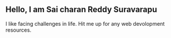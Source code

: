 ## Hello, I am Sai charan Reddy Suravarapu
I like facing challenges in life.
Hit me up for any web devolopment resources.


